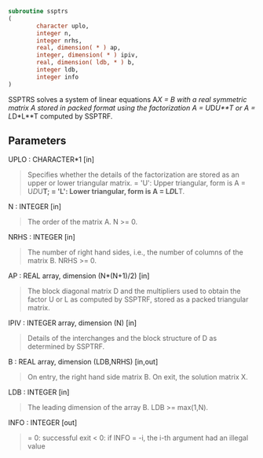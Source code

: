 ```fortran
subroutine ssptrs
(
        character uplo,
        integer n,
        integer nrhs,
        real, dimension( * ) ap,
        integer, dimension( * ) ipiv,
        real, dimension( ldb, * ) b,
        integer ldb,
        integer info
)
```

SSPTRS solves a system of linear equations A*X = B with a real
symmetric matrix A stored in packed format using the factorization
A = U*D*U**T or A = L*D*L**T computed by SSPTRF.

## Parameters
UPLO : CHARACTER*1 [in]
> Specifies whether the details of the factorization are stored
> as an upper or lower triangular matrix.
> = 'U':  Upper triangular, form is A = U*D*U**T;
> = 'L':  Lower triangular, form is A = L*D*L**T.

N : INTEGER [in]
> The order of the matrix A.  N >= 0.

NRHS : INTEGER [in]
> The number of right hand sides, i.e., the number of columns
> of the matrix B.  NRHS >= 0.

AP : REAL array, dimension (N*(N+1)/2) [in]
> The block diagonal matrix D and the multipliers used to
> obtain the factor U or L as computed by SSPTRF, stored as a
> packed triangular matrix.

IPIV : INTEGER array, dimension (N) [in]
> Details of the interchanges and the block structure of D
> as determined by SSPTRF.

B : REAL array, dimension (LDB,NRHS) [in,out]
> On entry, the right hand side matrix B.
> On exit, the solution matrix X.

LDB : INTEGER [in]
> The leading dimension of the array B.  LDB >= max(1,N).

INFO : INTEGER [out]
> = 0:  successful exit
> < 0: if INFO = -i, the i-th argument had an illegal value
